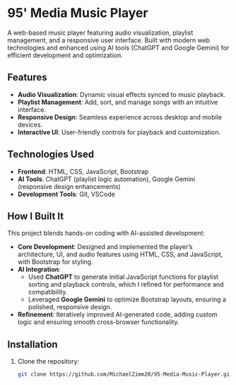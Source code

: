 # 95' Media Music Player

A web-based music player featuring audio visualization, playlist management, and a responsive user interface. Built with modern web technologies and enhanced using AI tools (ChatGPT and Google Gemini) for efficient development and optimization.

## Features
- **Audio Visualization**: Dynamic visual effects synced to music playback.
- **Playlist Management**: Add, sort, and manage songs with an intuitive interface.
- **Responsive Design**: Seamless experience across desktop and mobile devices.
- **Interactive UI**: User-friendly controls for playback and customization.

## Technologies Used
- **Frontend**: HTML, CSS, JavaScript, Bootstrap
- **AI Tools**: ChatGPT (playlist logic automation), Google Gemini (responsive design enhancements)
- **Development Tools**: Git, VSCode

## How I Built It
This project blends hands-on coding with AI-assisted development:
- **Core Development**: Designed and implemented the player’s architecture, UI, and audio features using HTML, CSS, and JavaScript, with Bootstrap for styling.
- **AI Integration**: 
  - Used **ChatGPT** to generate initial JavaScript functions for playlist sorting and playback controls, which I refined for performance and compatibility.
  - Leveraged **Google Gemini** to optimize Bootstrap layouts, ensuring a polished, responsive design.
- **Refinement**: Iteratively improved AI-generated code, adding custom logic and ensuring smooth cross-browser functionality.

## Installation
1. Clone the repository:
   ```bash
   git clone https://github.com/MichaelZimm20/95-Media-Music-Player.git